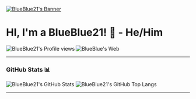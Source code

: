 [<img alt="BlueBlue21's Banner" align="center" src="https://capsule-render.vercel.app/api?type=waving&color=2477f2&height=300&section=header&text=BlueBlue21&fontColor=ffffff"/>](https://github.com/bluenoob232)

# HI, I'm a BlueBlue21! 👋 - He/Him

[<img alt="BlueBlue21's Profile views" align="left" src="https://komarev.com/ghpvc/?username=blueblue21&style=flat-square"/>](https://github.com/bluenoob232)
[<img alt="BlueBlue's Web" align="left" src="https://img.shields.io/badge/WebSite-Click%20Me!-blue?style=flat-square"/>](https://bluenoob232.github.io)

<br>
<hr>

### GitHub Stats 📊

<div>
      <img alt="BlueBlue21's GitHub Stats" src="https://github-readme-stats.vercel.app/api?username=bluenoob232&show_icons=true&theme=react&hide_border=true&bg_color=00000000"/>
      <img align="top" alt="BlueBlue21's GitHub Top Langs" src="https://github-readme-stats.vercel.app/api/top-langs/?username=bluenoob232&show_icons=true&theme=react&layout=compact&hide_border=true&bg_color=00000000"/>
</div>

<hr>
